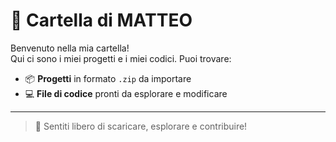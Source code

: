
# 📁 Cartella di MATTEO

Benvenuto nella mia cartella!  
Qui ci sono i miei progetti e i miei codici. Puoi trovare:

- 📦 **Progetti** in formato `.zip` da importare  
- 💻 **File di codice** pronti da esplorare e modificare  

---

> 🚀 Sentiti libero di scaricare, esplorare e contribuire!

